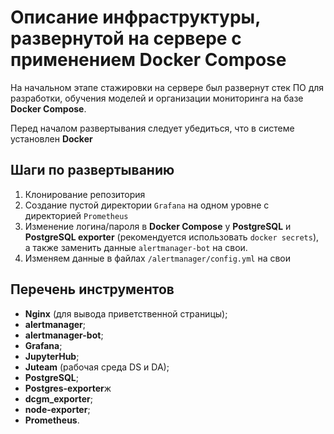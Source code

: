 # Описание инфраструктуры, развернутой на сервере с применением Docker Compose

На начальном этапе стажировки на сервере был развернут стек ПО для разработки, обучения моделей и организации мониторинга на базе **Docker Compose**.

Перед началом развертывания следует убедиться, что в системе установлен **Docker**

## Шаги по развертыванию

1. Клонирование репозитория  
2. Создание пустой директории `Grafana` на одном уровне с директорией `Prometheus`  
3. Изменение логина/пароля в **Docker Compose** у **PostgreSQL** и **PostgreSQL exporter** (рекомендуется использовать `docker secrets`), а также заменить данные `alertmanager-bot` на свои. 
4. Изменяем данные в файлах `/alertmanager/config.yml` на свои

   
## Перечень инструментов

- **Nginx** (для вывода приветственной страницы);
- **alertmanager**;
- **alertmanager-bot**;
- **Grafana**;
- **JupyterHub**;
- **Juteam** (рабочая среда DS и DA);
- **PostgreSQL**;
- **Postgres-exporter**ж
- **dcgm_exporter**;
- **node-exporter**;
- **Prometheus**.  
 
